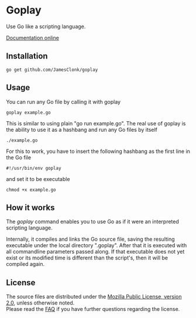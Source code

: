 Goplay
======
Use Go like a scripting language.

[Documentation online](http://godoc.org/github.com/JamesClonk/goplay)

## Installation

	go get github.com/JamesClonk/goplay

## Usage

You can run any Go file by calling it with goplay

	goplay example.go

This is similar to using plain "go run example.go".
The real use of goplay is the ability to use it as a hashbang and run any Go files by itself

	./example.go

For this to work, you have to insert the following hashbang as the first line in the Go file  

	#!/usr/bin/env goplay

and set it to be executable

	chmod +x example.go

## How it works

The *goplay* command enables you to use Go as if it were an interpreted scripting language.

Internally, it compiles and links the Go source file, saving the resulting executable under the local directory ".goplay".
After that it is executed with all commandline parameters passed along. 
If that executable does not yet exist or its modified time is different than the script's, 
then it will be compiled again.

## License

The source files are distributed under the [Mozilla Public License, version 2.0](http://mozilla.org/MPL/2.0/), unless otherwise noted.  
Please read the [FAQ](http://www.mozilla.org/MPL/2.0/FAQ.html) if you have further questions regarding the license.
